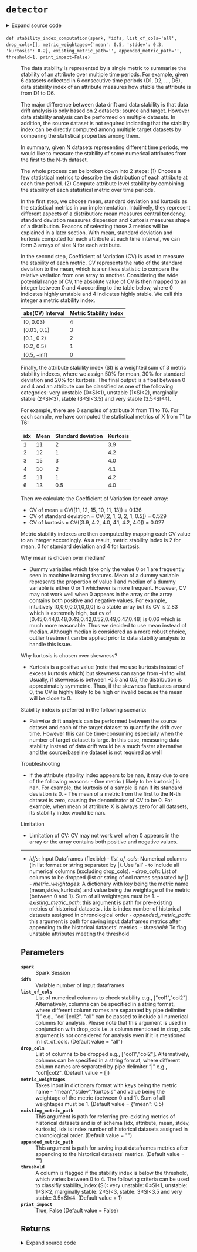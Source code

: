 # <code>detector</code>
<details class="source">
<summary>
<span>Expand source code</span>
</summary>
<pre>
```python
# coding=utf-8

from __future__ import division, print_function

import numpy as np
import pandas as pd
import pyspark
from loguru import logger
from pyspark.sql import SparkSession, DataFrame
from pyspark.sql import functions as F
from pyspark.sql import types as T
from scipy.stats import variation
import sympy as sp

from anovos.data_ingest.data_ingest import concatenate_dataset
from anovos.data_transformer.transformers import attribute_binning
from anovos.shared.utils import attributeType_segregation
from .distances import hellinger, psi, js_divergence, ks
from .validations import check_distance_method, check_list_of_columns


@check_distance_method
@check_list_of_columns
def statistics(
    spark: SparkSession,
    idf_target: DataFrame,
    idf_source: DataFrame,
    *,
    list_of_cols: list = "all",
    drop_cols: list = None,
    method_type: str = "PSI",
    bin_method: str = "equal_range",
    bin_size: int = 10,
    threshold: float = 0.1,
    pre_existing_source: bool = False,
    source_path: str = "NA",
    model_directory: str = "drift_statistics",
    print_impact: bool = False,
):
    """When the performance of a deployed machine learning model degrades in production, one potential reason is that
    the data used in training and prediction are not following the same distribution.

    Data drift mainly includes the following manifestations:

    - Covariate shift: training and test data follow different distributions. For example, An algorithm predicting
    income that is trained on younger population but tested on older population. - Prior probability shift: change of
    prior probability. For example in a spam classification problem, the proportion of spam emails changes from 0.2
    in training data to 0.6 in testing data. - Concept shift: the distribution of the target variable changes given
    fixed input values. For example in the same spam classification problem, emails tagged as spam in training data
    are more likely to be tagged as non-spam in testing data.

    In our module, we mainly focus on covariate shift detection.

    In summary, given 2 datasets, source and target datasets, we would like to quantify the drift of some numerical
    attributes from source to target datasets. The whole process can be broken down into 2 steps: (1) convert each
    attribute of interest in source and target datasets into source and target probability distributions. (2)
    calculate the statistical distance between source and target distributions for each attribute.

    In the first step, attribute_binning is firstly performed to bin the numerical attributes of the source dataset,
    which requires two input variables: bin_method and bin_size. The same binning method is applied on the target
    dataset to align two results. The probability distributions are computed by dividing the frequency of each bin by
    the total frequency.

    In the second step, 4 choices of statistical metrics are provided to measure the data drift of an attribute from
    source to target distribution: Population Stability Index (PSI), Jensen-Shannon Divergence (JSD),
    Hellinger Distance (HD) and Kolmogorov-Smirnov Distance (KS).

    They are calculated as below:
    For two discrete probability distributions *P=(p_1,…,p_k)* and *Q=(q_1,…,q_k),*

    ![https://raw.githubusercontent.com/anovos/anovos-docs/main/docs/assets/drift_stats_formulae.png](https://raw.githubusercontent.com/anovos/anovos-docs/main/docs/assets/drift_stats_formulae.png)

    A threshold can be set to flag out drifted attributes. If multiple statistical metrics have been calculated,
    an attribute will be marked as drifted if any of its statistical metric is larger than the threshold.

    This function can be used in many scenarios. For example:

    1. Attribute level data drift can be analysed together with the attribute importance of a machine learning model.
    The more important an attribute is, the more attention it needs to be given if drift presents. 2. To analyse data
    drift over time, one can treat one dataset as the source / baseline dataset and multiple datasets as the target
    datasets. Drift analysis can be performed between the source dataset and each of the target dataset to quantify
    the drift over time.

    ---------

    - *idf_target*: Input target Dataframe - *idf_source*: Input source Dataframe - *list_of_cols*: List of columns
    to check drift (list or string of col names separated by |). Use ‘all’ - to include all non-array columns (
    excluding drop_cols). - *drop_cols*: List of columns to be dropped (list or string of col names separated by |) -
    method: PSI, JSD, HD, KS (list or string of methods separated by |). Use ‘all’ - to calculate all metrics. -
    *bin_method*: equal_frequency or equal_range - *bin_size*: 10 - 20 (recommended for PSI), >100 (other method
    types) - *threshold*: To flag attributes meeting drift threshold - *pre_existing_source*: True if binning model &
    frequency counts/attribute exists already, False Otherwise. - *source_path*: If pre_existing_source is True,
    this argument is path for the source dataset details - drift_statistics folder. drift_statistics folder must
    contain attribute_binning & frequency_counts folders. If pre_existing_source is False, this argument can be used
    for saving the details. Default "NA" for temporarily saving source dataset attribute_binning folder

    Parameters
    ----------
    spark
        Spark Session
    idf_target
        Input Dataframe
    idf_source
        Baseline/Source Dataframe. This argument is ignored if pre_existing_source is True.
    list_of_cols
        List of columns to check drift e.g., ["col1","col2"].
        Alternatively, columns can be specified in a string format,
        where different column names are separated by pipe delimiter “|” e.g., "col1|col2".
        "all" can be passed to include all (non-array) columns for analysis.
        Please note that this argument is used in conjunction with drop_cols i.e. a column mentioned in
        drop_cols argument is not considered for analysis even if it is mentioned in list_of_cols.
    drop_cols
        List of columns to be dropped e.g., ["col1","col2"].
        Alternatively, columns can be specified in a string format,
        where different column names are separated by pipe delimiter “|” e.g., "col1|col2".
    method_type
        PSI", "JSD", "HD", "KS","all".
        "all" can be passed to calculate all drift metrics.
        One or more methods can be passed in a form of list or string where different metrics are separated
        by pipe delimiter “|” e.g. ["PSI", "JSD"] or "PSI|JSD"
    bin_method
        equal_frequency", "equal_range".
        In "equal_range" method, each bin is of equal size/width and in "equal_frequency", each bin
        has equal no. of rows, though the width of bins may vary.
    bin_size
        Number of bins for creating histogram
    threshold
        A column is flagged if any drift metric is above the threshold.
    pre_existing_source
        Boolean argument – True or False. True if the drift_statistics folder (binning model &
        frequency counts for each attribute) exists already, False Otherwise.
    source_path
        If pre_existing_source is False, this argument can be used for saving the drift_statistics folder.
        The drift_statistics folder will have attribute_binning (binning model) & frequency_counts sub-folders.
        If pre_existing_source is True, this argument is path for referring the drift_statistics folder.
        Default "NA" for temporarily saving source dataset attribute_binning folder.
    model_directory
        If pre_existing_source is False, this argument can be used for saving the drift stats to folder.
        The default drift statics directory is drift_statistics folder will have attribute_binning
        If pre_existing_source is True, this argument is model_directory for referring the drift statistics dir.
        Default "drift_statistics" for temporarily saving source dataset attribute_binning folder.
    print_impact
        True, False
    spark
        type spark: SparkSession
    idf_target
        type idf_target: DataFrame
    idf_source
        type idf_source: DataFrame
    spark: SparkSession

    idf_target: DataFrame

    idf_source: DataFrame

    list_of_cols: list
         (Default value = "all")
    drop_cols: list
         (Default value = None)
    method_type: str
         (Default value = "PSI")
    bin_method: str
         (Default value = "equal_range")
    bin_size: int
         (Default value = 10)
    threshold: float
         (Default value = 0.1)
    pre_existing_source: bool
         (Default value = False)
    source_path: str
         (Default value = "NA")
    model_directory: str
         (Default value = "drift_statistics")
    print_impact: bool
         (Default value = False)

    Returns
    -------

    """
    drop_cols = drop_cols or []
    num_cols = attributeType_segregation(idf_target.select(list_of_cols))[0]

    if not pre_existing_source:
        source_bin = attribute_binning(
            spark,
            idf_source,
            list_of_cols=num_cols,
            method_type=bin_method,
            bin_size=bin_size,
            pre_existing_model=False,
            model_path=source_path + "/" + model_directory,
        )
        source_bin.persist(pyspark.StorageLevel.MEMORY_AND_DISK).count()

    target_bin = attribute_binning(
        spark,
        idf_target,
        list_of_cols=num_cols,
        method_type=bin_method,
        bin_size=bin_size,
        pre_existing_model=True,
        model_path=source_path + "/" + model_directory,
    )

    target_bin.persist(pyspark.StorageLevel.MEMORY_AND_DISK).count()
    result = {"attribute": [], "flagged": []}

    for method in method_type:
        result[method] = []

    for i in list_of_cols:
        if pre_existing_source:
            x = spark.read.csv(
                source_path + "/" + model_directory + "/frequency_counts/" + i,
                header=True,
                inferSchema=True,
            )
        else:
            x = (
                source_bin.groupBy(i)
                .agg((F.count(i) / idf_source.count()).alias("p"))
                .fillna(-1)
            )
            x.coalesce(1).write.csv(
                source_path + "/" + model_directory + "/frequency_counts/" + i,
                header=True,
                mode="overwrite",
            )

        y = (
            target_bin.groupBy(i)
            .agg((F.count(i) / idf_target.count()).alias("q"))
            .fillna(-1)
        )

        xy = (
            x.join(y, i, "full_outer")
            .fillna(0.0001, subset=["p", "q"])
            .replace(0, 0.0001)
            .orderBy(i)
        )
        p = np.array(xy.select("p").rdd.flatMap(lambda x: x).collect())
        q = np.array(xy.select("q").rdd.flatMap(lambda x: x).collect())

        result["attribute"].append(i)
        counter = 0

        for idx, method in enumerate(method_type):
            drift_function = {
                "PSI": psi,
                "JSD": js_divergence,
                "HD": hellinger,
                "KS": ks,
            }
            metric = float(round(drift_function[method](p, q), 4))
            result[method].append(metric)
            if counter == 0:
                if metric > threshold:
                    result["flagged"].append(1)
                    counter = 1
            if (idx == (len(method_type) - 1)) & (counter == 0):
                result["flagged"].append(0)

    odf = (
        spark.createDataFrame(
            pd.DataFrame.from_dict(result, orient="index").transpose()
        )
        .select(["attribute"] + method_type + ["flagged"])
        .orderBy(F.desc("flagged"))
    )

    if print_impact:
        logger.info("All Attributes:")
        odf.show(len(list_of_cols))
        logger.info("Attributes meeting Data Drift threshold:")
        drift = odf.where(F.col("flagged") == 1)
        drift.show(drift.count())

    return odf


def stability_index_computation(
    spark,
    *idfs,
    list_of_cols="all",
    drop_cols=[],
    metric_weightages={"mean": 0.5, "stddev": 0.3, "kurtosis": 0.2},
    existing_metric_path="",
    appended_metric_path="",
    threshold=1,
    print_impact=False,
):
    """The data stability is represented by a single metric to summarise the stability of an attribute over multiple
    time periods. For example, given 6 datasets collected in 6 consecutive time periods (D1, D2, …, D6),
    data stability index of an attribute measures how stable the attribute is from D1 to D6.

    The major difference between data drift and data stability is that data drift analysis is only based on 2
    datasets: source and target. However data stability analysis can be performed on multiple datasets. In addition,
    the source dataset is not required indicating that the stability index can be directly computed among multiple
    target datasets by comparing the statistical properties among them.

    In summary, given N datasets representing different time periods, we would like to measure the stability of some
    numerical attributes from the first to the N-th dataset.

    The whole process can be broken down into 2 steps: (1) Choose a few statistical metrics to describe the
    distribution of each attribute at each time period. (2) Compute attribute level stability by combining the
    stability of each statistical metric over time periods.

    In the first step, we choose mean, standard deviation and kurtosis as the statistical metrics in our
    implementation. Intuitively, they represent different aspects of a distribution: mean measures central tendency,
    standard deviation measures dispersion and kurtosis measures shape of a distribution. Reasons of selecting those
    3 metrics will be explained in a later section. With mean, standard deviation and kurtosis computed for each
    attribute at each time interval, we can form 3 arrays of size N for each attribute.

    In the second step, Coefficient of Variation (CV) is used to measure the stability of each metric. CV represents
    the ratio of the standard deviation to the mean, which is a unitless statistic to compare the relative variation
    from one array to another. Considering the wide potential range of CV, the absolute value of CV is then mapped to
    an integer between 0 and 4 according to the table below, where 0 indicates highly unstable and 4 indicates highly
    stable. We call this integer a metric stability index.

    | abs(CV) Interval | Metric Stability Index |
    |------------------|------------------------|
    | [0, 0.03)        | 4                      |
    | [0.03, 0.1)      | 3                      |
    | [0.1, 0.2)       | 2                      |
    | [0.2, 0.5)       | 1                      |
    | [0.5, +inf)      | 0                      |


    Finally, the attribute stability index (SI) is a weighted sum of 3 metric stability indexes, where we assign 50%
    for mean, 30% for standard deviation and 20% for kurtosis. The final output is a float between 0 and 4 and an
    attribute can be classified as one of the following categories: very unstable (0≤SI<1), unstable (1≤SI<2),
    marginally stable (2≤SI<3), stable (3≤SI<3.5) and very stable (3.5≤SI≤4).

    For example, there are 6 samples of attribute X from T1 to T6. For each sample, we have computed the statistical
    metrics of X from T1 to T6:

    | idx | Mean | Standard deviation | Kurtosis |
    |-----|------|--------------------|----------|
    | 1   | 11   | 2                  | 3.9      |
    | 2   | 12   | 1                  | 4.2      |
    | 3   | 15   | 3                  | 4.0      |
    | 4   | 10   | 2                  | 4.1      |
    | 5   | 11   | 1                  | 4.2      |
    | 6   | 13   | 0.5                | 4.0      |

    Then we calculate the Coefficient of Variation for each array:

    - CV of mean = CV([11, 12, 15, 10, 11, 13]) = 0.136
    - CV of standard deviation = CV([2, 1, 3, 2, 1, 0.5]) = 0.529
    - CV of kurtosis = CV([3.9, 4.2, 4.0, 4.1, 4.2, 4.0]) = 0.027

    Metric stability indexes are then computed by mapping each CV value to an integer accordingly. As a result,
    metric stability index is 2 for mean, 0 for standard deviation and 4 for kurtosis.

    Why mean is chosen over median?

    - Dummy variables which take only the value 0 or 1 are frequently seen in machine learning features. Mean of a
    dummy variable represents the proportion of value 1 and median of a dummy variable is either 0 or 1 whichever is
    more frequent. However, CV may not work well when 0 appears in the array or the array contains both positive and
    negative values. For example, intuitively [0,0,0,0,0,1,0,0,0] is a stable array but its CV is 2.83 which is
    extremely high, but cv of [0.45,0.44,0.48,0.49,0.42,0.52,0.49,0.47,0.48] is 0.06 which is much more reasonable.
    Thus we decided to use mean instead of median. Although median is considered as a more robust choice,
    outlier treatment can be applied prior to data stability analysis to handle this issue.

    Why kurtosis is chosen over skewness?

    - Kurtosis is a positive value (note that we use kurtosis instead of excess kurtosis which) but skewness can
    range from –inf to +inf. Usually, if skewness is between -0.5 and 0.5, the distribution is approximately
    symmetric. Thus, if the skewness fluctuates around 0, the CV is highly likely to be high or invalid because the
    mean will be close to 0.

    Stability index is preferred in the following scenario:

    - Pairwise drift analysis can be performed between the source dataset and each of the target dataset to quantify
    the drift over time. However this can be time-consuming especially when the number of target dataset is large. In
    this case, measuring data stability instead of data drift would be a much faster alternative and the
    source/baseline dataset is not required as well

    Troubleshooting

    - If the attribute stability index appears to be nan, it may due to one of the following reasons: - One metric (
    likely to be kurtosis) is nan. For example, the kurtosis of a sample is nan If its standard deviation is 0. - The
    mean of a metric from the first to the N-th dataset is zero, causing the denominator of CV to be 0. For example,
    when mean of attribute X is always zero for all datasets, its stability index would be nan.

    Limitation

    - Limitation of CV: CV may not work well when 0 appears in the array or the array contains both positive and
    negative values.

    ------

    - *idfs*: Input Dataframes (flexible) - *list_of_cols*: Numerical columns (in list format or string separated by
    |). Use ‘all’ - to include all numerical columns (excluding drop_cols). - *drop_cols*: List of columns to be
    dropped (list or string of col names separated by |) - *metric_weightages*: A dictionary with key being the
    metric name (mean,stdev,kurtosis) and value being the weightage of the metric (between 0 and 1). Sum of all
    weightages must be 1. - *existing_metric_path*: this argument is path for pre-existing metrics of historical
    datasets  <idx,attribute,mean,stdev,kurtosis>. idx is index number of historical datasets assigned in
    chronological order - *appended_metric_path*: this argument is path for saving input dataframes metrics after
    appending to the historical datasets' metrics. - *threshold*: To flag unstable attributes meeting the threshold


    Parameters
    ----------
    spark
        Spark Session
    idfs
        Variable number of input dataframes
    list_of_cols
        List of numerical columns to check stability e.g., ["col1","col2"].
        Alternatively, columns can be specified in a string format,
        where different column names are separated by pipe delimiter “|” e.g., "col1|col2".
        "all" can be passed to include all numerical columns for analysis.
        Please note that this argument is used in conjunction with drop_cols i.e. a column mentioned in
        drop_cols argument is not considered for analysis even if it is mentioned in list_of_cols. (Default value = "all")
    drop_cols
        List of columns to be dropped e.g., ["col1","col2"].
        Alternatively, columns can be specified in a string format,
        where different column names are separated by pipe delimiter “|” e.g., "col1|col2". (Default value = [])
    metric_weightages
        Takes input in dictionary format with keys being the metric name - "mean","stdev","kurtosis"
        and value being the weightage of the metric (between 0 and 1). Sum of all weightages must be 1.
         (Default value = {"mean": 0.5)
    existing_metric_path
        This argument is path for referring pre-existing metrics of historical datasets and is
        of schema [idx, attribute, mean, stdev, kurtosis].
        idx is index number of historical datasets assigned in chronological order. (Default value = "")
    appended_metric_path
        This argument is path for saving input dataframes metrics after appending to the
        historical datasets' metrics. (Default value = "")
    threshold
        A column is flagged if the stability index is below the threshold, which varies between 0 to 4.
        The following criteria can be used to classifiy stability_index (SI): very unstable: 0≤SI<1,
        unstable: 1≤SI<2, marginally stable: 2≤SI<3, stable: 3≤SI<3.5 and very stable: 3.5≤SI≤4. (Default value = 1)
    print_impact
        True, False (Default value = False)


    Returns
    -------

    """

    num_cols = attributeType_segregation(idfs[0])[0]
    if list_of_cols == "all":
        list_of_cols = num_cols
    if isinstance(list_of_cols, str):
        list_of_cols = [x.strip() for x in list_of_cols.split("|")]
    if isinstance(drop_cols, str):
        drop_cols = [x.strip() for x in drop_cols.split("|")]

    list_of_cols = list(set([e for e in list_of_cols if e not in drop_cols]))

    if any(x not in num_cols for x in list_of_cols) | (len(list_of_cols) == 0):
        raise TypeError("Invalid input for Column(s)")

    if (
        round(
            metric_weightages.get("mean", 0)
            + metric_weightages.get("stddev", 0)
            + metric_weightages.get("kurtosis", 0),
            3,
        )
        != 1
    ):
        raise ValueError(
            "Invalid input for metric weightages. Either metric name is incorrect or sum of metric weightages is not 1.0"
        )

    if existing_metric_path:
        existing_metric_df = spark.read.csv(
            existing_metric_path, header=True, inferSchema=True
        )
        dfs_count = existing_metric_df.select(F.max(F.col("idx"))).first()[0]
    else:
        schema = T.StructType(
            [
                T.StructField("idx", T.IntegerType(), True),
                T.StructField("attribute", T.StringType(), True),
                T.StructField("mean", T.DoubleType(), True),
                T.StructField("stddev", T.DoubleType(), True),
                T.StructField("kurtosis", T.DoubleType(), True),
            ]
        )
        existing_metric_df = spark.sparkContext.emptyRDD().toDF(schema)
        dfs_count = 0

    metric_ls = []
    for idf in idfs:
        for i in list_of_cols:
            mean, stddev, kurtosis = idf.select(
                F.mean(i), F.stddev(i), F.kurtosis(i)
            ).first()
            metric_ls.append(
                [dfs_count + 1, i, mean, stddev, kurtosis + 3.0 if kurtosis else None]
            )
        dfs_count += 1

    new_metric_df = spark.createDataFrame(
        metric_ls, schema=("idx", "attribute", "mean", "stddev", "kurtosis")
    )
    appended_metric_df = concatenate_dataset(existing_metric_df, new_metric_df)

    if appended_metric_path:
        appended_metric_df.coalesce(1).write.csv(
            appended_metric_path, header=True, mode="overwrite"
        )

    result = []
    for i in list_of_cols:
        i_output = [i]
        for metric in ["mean", "stddev", "kurtosis"]:
            metric_stats = (
                appended_metric_df.where(F.col("attribute") == i)
                .orderBy("idx")
                .select(metric)
                .fillna(np.nan)
                .rdd.flatMap(list)
                .collect()
            )
            metric_cv = round(float(variation([a for a in metric_stats])), 4) or None
            i_output.append(metric_cv)
        result.append(i_output)

    schema = T.StructType(
        [
            T.StructField("attribute", T.StringType(), True),
            T.StructField("mean_cv", T.FloatType(), True),
            T.StructField("stddev_cv", T.FloatType(), True),
            T.StructField("kurtosis_cv", T.FloatType(), True),
        ]
    )

    odf = spark.createDataFrame(result, schema=schema)

    def score_cv(cv, thresholds=[0.03, 0.1, 0.2, 0.5]):
        """

        Parameters
        ----------
        cv

        thresholds

        Returns
        -------

        """
        if cv is None:
            return None
        else:
            cv = abs(cv)
            stability_index = [4, 3, 2, 1, 0]
            for i, thresh in enumerate(thresholds):
                if cv < thresh:
                    return stability_index[i]
            return stability_index[-1]

    f_score_cv = F.udf(score_cv, T.IntegerType())

    odf = (
        odf.replace(np.nan, None)
        .withColumn("mean_si", f_score_cv(F.col("mean_cv")))
        .withColumn("stddev_si", f_score_cv(F.col("stddev_cv")))
        .withColumn("kurtosis_si", f_score_cv(F.col("kurtosis_cv")))
        .withColumn(
            "stability_index",
            F.round(
                (
                    F.col("mean_si") * metric_weightages.get("mean", 0)
                    + F.col("stddev_si") * metric_weightages.get("stddev", 0)
                    + F.col("kurtosis_si") * metric_weightages.get("kurtosis", 0)
                ),
                4,
            ),
        )
        .withColumn(
            "flagged",
            F.when(
                (F.col("stability_index") < threshold)
                | (F.col("stability_index").isNull()),
                1,
            ).otherwise(0),
        )
    )

    if print_impact:
        logger.info("All Attributes:")
        odf.show(len(list_of_cols))
        logger.info("Potential Unstable Attributes:")
        unstable = odf.where(F.col("flagged") == 1)
        unstable.show(unstable.count())

    return odf


def feature_stability_estimation(
    spark,
    attribute_stats,
    attribute_transformation,
    metric_weightages={"mean": 0.5, "stddev": 0.3, "kurtosis": 0.2},
    threshold=1,
    print_impact=False,
):
    """

    Parameters
    ----------
    spark
        Spark Session
    attribute_stats
        Spark dataframe. The intermediate dataframe saved by running function
        stabilityIndex_computation with schema [idx, attribute, mean, stddev, kurtosis].
        It should contain all the attributes used in argument attribute_transformation.
    attribute_transformation
        Takes input in dictionary format: each key-value combination represents one
        new feature. Each key is a string containing all the attributes involved in
        the new feature seperated by '|'. Each value is the transformation of the
        attributes in string. For example, {'X|Y|Z': 'X**2+Y/Z', 'A': 'log(A)'}
    metric_weightages
        Takes input in dictionary format with keys being the metric name - "mean","stdev","kurtosis"
        and value being the weightage of the metric (between 0 and 1). Sum of all weightages must be 1. (Default value = {"mean": 0.5)
    threshold
        A column is flagged if the stability index is below the threshold, which varies between 0 to 4.
        The following criteria can be used to classifiy stability_index (SI): very unstable: 0≤SI<1,
        unstable: 1≤SI<2, marginally stable: 2≤SI<3, stable: 3≤SI<3.5 and very stable: 3.5≤SI≤4. (Default value = 1)
    print_impact
        True, False (Default value = False)

    Returns
    -------

    """

    def stats_estimation(attributes, transformation, mean, stddev):
        """

        Parameters
        ----------
        attributes

        transformation

        mean

        stddev


        Returns
        -------

        """
        attribute_means = list(zip(attributes, mean))
        first_dev = []
        second_dev = []
        est_mean = 0
        est_var = 0
        for attr, s in zip(attributes, stddev):
            first_dev = sp.diff(transformation, attr)
            second_dev = sp.diff(transformation, attr, 2)

            est_mean += s**2 * second_dev.subs(attribute_means) / 2
            est_var += s**2 * (first_dev.subs(attribute_means)) ** 2

        transformation = sp.parse_expr(transformation)
        est_mean += transformation.subs(attribute_means)

        return [float(est_mean), float(est_var)]

    f_stats_estimation = F.udf(stats_estimation, T.ArrayType(T.FloatType()))

    index = (
        attribute_stats.select("idx")
        .distinct()
        .orderBy("idx")
        .rdd.flatMap(list)
        .collect()
    )
    attribute_names = list(attribute_transformation.keys())
    transformations = list(attribute_transformation.values())

    feature_metric = []
    for attributes, transformation in zip(attribute_names, transformations):
        attributes = [x.strip() for x in attributes.split("|")]
        for idx in index:
            attr_mean_list, attr_stddev_list = [], []
            for attr in attributes:
                df_temp = attribute_stats.where(
                    (F.col("idx") == idx) & (F.col("attribute") == attr)
                )
                if df_temp.count() == 0:
                    raise TypeError(
                        "Invalid input for attribute_stats: all involved attributes must have available statistics across all time periods (idx)"
                    )
                attr_mean_list.append(
                    df_temp.select("mean").rdd.flatMap(lambda x: x).collect()[0]
                )
                attr_stddev_list.append(
                    df_temp.select("stddev").rdd.flatMap(lambda x: x).collect()[0]
                )
            feature_metric.append(
                [idx, transformation, attributes, attr_mean_list, attr_stddev_list]
            )

    schema = T.StructType(
        [
            T.StructField("idx", T.IntegerType(), True),
            T.StructField("transformation", T.StringType(), True),
            T.StructField("attributes", T.ArrayType(T.StringType()), True),
            T.StructField("attr_mean_list", T.ArrayType(T.FloatType()), True),
            T.StructField("attr_stddev_list", T.ArrayType(T.FloatType()), True),
        ]
    )

    df_feature_metric = (
        spark.createDataFrame(feature_metric, schema=schema)
        .withColumn(
            "est_feature_stats",
            f_stats_estimation(
                "attributes", "transformation", "attr_mean_list", "attr_stddev_list"
            ),
        )
        .withColumn("est_feature_mean", F.col("est_feature_stats")[0])
        .withColumn("est_feature_stddev", F.sqrt(F.col("est_feature_stats")[1]))
        .select(
            "idx",
            "attributes",
            "transformation",
            "est_feature_mean",
            "est_feature_stddev",
        )
    )

    output = []
    for idx, i in enumerate(transformations):
        i_output = [i]
        for metric in ["est_feature_mean", "est_feature_stddev"]:
            metric_stats = (
                df_feature_metric.where(F.col("transformation") == i)
                .orderBy("idx")
                .select(metric)
                .fillna(np.nan)
                .rdd.flatMap(list)
                .collect()
            )
            metric_cv = round(float(variation([a for a in metric_stats])), 4) or None
            i_output.append(metric_cv)
        output.append(i_output)

    schema = T.StructType(
        [
            T.StructField("feature_formula", T.StringType(), True),
            T.StructField("mean_cv", T.FloatType(), True),
            T.StructField("stddev_cv", T.FloatType(), True),
        ]
    )

    odf = spark.createDataFrame(output, schema=schema)

    def score_cv(cv, thresholds=[0.03, 0.1, 0.2, 0.5]):
        """

        Parameters
        ----------
        cv

        thresholds

        Returns
        -------

        """
        if cv is None:
            return None
        else:
            cv = abs(cv)
            stability_index = [4, 3, 2, 1, 0]
            for i, thresh in enumerate(thresholds):
                if cv < thresh:
                    return stability_index[i]
            return stability_index[-1]

    f_score_cv = F.udf(score_cv, T.IntegerType())

    odf = (
        odf.replace(np.nan, None)
        .withColumn("mean_si", f_score_cv(F.col("mean_cv")))
        .withColumn("stddev_si", f_score_cv(F.col("stddev_cv")))
        .withColumn(
            "stability_index_lower_bound",
            F.round(
                F.col("mean_si") * metric_weightages.get("mean", 0)
                + F.col("stddev_si") * metric_weightages.get("stddev", 0),
                4,
            ),
        )
        .withColumn(
            "stability_index_upper_bound",
            F.round(
                F.col("stability_index_lower_bound")
                + 4 * metric_weightages.get("kurtosis", 0),
                4,
            ),
        )
        .withColumn(
            "flagged_lower",
            F.when(
                (F.col("stability_index_lower_bound") < threshold)
                | (F.col("stability_index_lower_bound").isNull()),
                1,
            ).otherwise(0),
        )
        .withColumn(
            "flagged_upper",
            F.when(
                (F.col("stability_index_upper_bound") < threshold)
                | (F.col("stability_index_upper_bound").isNull()),
                1,
            ).otherwise(0),
        )
    )

    if print_impact:
        logger.info("All Features:")
        odf.show(len(attribute_names), False)
        logger.info(
            "Potential Unstable Features Identified by Both Lower and Upper Bounds:"
        )
        unstable = odf.where(F.col("flagged_upper") == 1)
        unstable.show(unstable.count())

    return odf
```
</pre>
</details>
## Functions
<dl>
<dt id="anovos.drift.detector.feature_stability_estimation"><code class="name flex hljs csharp">
<span class="k">def</span> <span class="nf"><span class="ident">feature_stability_estimation</span></span>(<span class="n">spark, attribute_stats, attribute_transformation, metric_weightages={'mean': 0.5, 'stddev': 0.3, 'kurtosis': 0.2}, threshold=1, print_impact=False)</span>
</code></dt>
<dd>
<div class="desc"><h2 id="parameters">Parameters</h2>
<dl>
<dt><strong><code>spark</code></strong></dt>
<dd>Spark Session</dd>
<dt><strong><code>attribute_stats</code></strong></dt>
<dd>Spark dataframe. The intermediate dataframe saved by running function
stabilityIndex_computation with schema [idx, attribute, mean, stddev, kurtosis].
It should contain all the attributes used in argument attribute_transformation.</dd>
<dt><strong><code>attribute_transformation</code></strong></dt>
<dd>Takes input in dictionary format: each key-value combination represents one
new feature. Each key is a string containing all the attributes involved in
the new feature seperated by '|'. Each value is the transformation of the
attributes in string. For example, {'X|Y|Z': 'X**2+Y/Z', 'A': 'log(A)'}</dd>
<dt><strong><code>metric_weightages</code></strong></dt>
<dd>Takes input in dictionary format with keys being the metric name - "mean","stdev","kurtosis"
and value being the weightage of the metric (between 0 and 1). Sum of all weightages must be 1. (Default value = {"mean": 0.5)</dd>
<dt><strong><code>threshold</code></strong></dt>
<dd>A column is flagged if the stability index is below the threshold, which varies between 0 to 4.
The following criteria can be used to classifiy stability_index (SI): very unstable: 0≤SI&lt;1,
unstable: 1≤SI&lt;2, marginally stable: 2≤SI&lt;3, stable: 3≤SI&lt;3.5 and very stable: 3.5≤SI≤4. (Default value = 1)</dd>
<dt><strong><code>print_impact</code></strong></dt>
<dd>True, False (Default value = False)</dd>
</dl>
<h2 id="returns">Returns</h2></div>
<details class="source">
<summary>
<span>Expand source code</span>
</summary>
<pre>
```python
def feature_stability_estimation(
    spark,
    attribute_stats,
    attribute_transformation,
    metric_weightages={"mean": 0.5, "stddev": 0.3, "kurtosis": 0.2},
    threshold=1,
    print_impact=False,
):
    """

    Parameters
    ----------
    spark
        Spark Session
    attribute_stats
        Spark dataframe. The intermediate dataframe saved by running function
        stabilityIndex_computation with schema [idx, attribute, mean, stddev, kurtosis].
        It should contain all the attributes used in argument attribute_transformation.
    attribute_transformation
        Takes input in dictionary format: each key-value combination represents one
        new feature. Each key is a string containing all the attributes involved in
        the new feature seperated by '|'. Each value is the transformation of the
        attributes in string. For example, {'X|Y|Z': 'X**2+Y/Z', 'A': 'log(A)'}
    metric_weightages
        Takes input in dictionary format with keys being the metric name - "mean","stdev","kurtosis"
        and value being the weightage of the metric (between 0 and 1). Sum of all weightages must be 1. (Default value = {"mean": 0.5)
    threshold
        A column is flagged if the stability index is below the threshold, which varies between 0 to 4.
        The following criteria can be used to classifiy stability_index (SI): very unstable: 0≤SI<1,
        unstable: 1≤SI<2, marginally stable: 2≤SI<3, stable: 3≤SI<3.5 and very stable: 3.5≤SI≤4. (Default value = 1)
    print_impact
        True, False (Default value = False)

    Returns
    -------

    """

    def stats_estimation(attributes, transformation, mean, stddev):
        """

        Parameters
        ----------
        attributes

        transformation

        mean

        stddev


        Returns
        -------

        """
        attribute_means = list(zip(attributes, mean))
        first_dev = []
        second_dev = []
        est_mean = 0
        est_var = 0
        for attr, s in zip(attributes, stddev):
            first_dev = sp.diff(transformation, attr)
            second_dev = sp.diff(transformation, attr, 2)

            est_mean += s**2 * second_dev.subs(attribute_means) / 2
            est_var += s**2 * (first_dev.subs(attribute_means)) ** 2

        transformation = sp.parse_expr(transformation)
        est_mean += transformation.subs(attribute_means)

        return [float(est_mean), float(est_var)]

    f_stats_estimation = F.udf(stats_estimation, T.ArrayType(T.FloatType()))

    index = (
        attribute_stats.select("idx")
        .distinct()
        .orderBy("idx")
        .rdd.flatMap(list)
        .collect()
    )
    attribute_names = list(attribute_transformation.keys())
    transformations = list(attribute_transformation.values())

    feature_metric = []
    for attributes, transformation in zip(attribute_names, transformations):
        attributes = [x.strip() for x in attributes.split("|")]
        for idx in index:
            attr_mean_list, attr_stddev_list = [], []
            for attr in attributes:
                df_temp = attribute_stats.where(
                    (F.col("idx") == idx) & (F.col("attribute") == attr)
                )
                if df_temp.count() == 0:
                    raise TypeError(
                        "Invalid input for attribute_stats: all involved attributes must have available statistics across all time periods (idx)"
                    )
                attr_mean_list.append(
                    df_temp.select("mean").rdd.flatMap(lambda x: x).collect()[0]
                )
                attr_stddev_list.append(
                    df_temp.select("stddev").rdd.flatMap(lambda x: x).collect()[0]
                )
            feature_metric.append(
                [idx, transformation, attributes, attr_mean_list, attr_stddev_list]
            )

    schema = T.StructType(
        [
            T.StructField("idx", T.IntegerType(), True),
            T.StructField("transformation", T.StringType(), True),
            T.StructField("attributes", T.ArrayType(T.StringType()), True),
            T.StructField("attr_mean_list", T.ArrayType(T.FloatType()), True),
            T.StructField("attr_stddev_list", T.ArrayType(T.FloatType()), True),
        ]
    )

    df_feature_metric = (
        spark.createDataFrame(feature_metric, schema=schema)
        .withColumn(
            "est_feature_stats",
            f_stats_estimation(
                "attributes", "transformation", "attr_mean_list", "attr_stddev_list"
            ),
        )
        .withColumn("est_feature_mean", F.col("est_feature_stats")[0])
        .withColumn("est_feature_stddev", F.sqrt(F.col("est_feature_stats")[1]))
        .select(
            "idx",
            "attributes",
            "transformation",
            "est_feature_mean",
            "est_feature_stddev",
        )
    )

    output = []
    for idx, i in enumerate(transformations):
        i_output = [i]
        for metric in ["est_feature_mean", "est_feature_stddev"]:
            metric_stats = (
                df_feature_metric.where(F.col("transformation") == i)
                .orderBy("idx")
                .select(metric)
                .fillna(np.nan)
                .rdd.flatMap(list)
                .collect()
            )
            metric_cv = round(float(variation([a for a in metric_stats])), 4) or None
            i_output.append(metric_cv)
        output.append(i_output)

    schema = T.StructType(
        [
            T.StructField("feature_formula", T.StringType(), True),
            T.StructField("mean_cv", T.FloatType(), True),
            T.StructField("stddev_cv", T.FloatType(), True),
        ]
    )

    odf = spark.createDataFrame(output, schema=schema)

    def score_cv(cv, thresholds=[0.03, 0.1, 0.2, 0.5]):
        """

        Parameters
        ----------
        cv

        thresholds

        Returns
        -------

        """
        if cv is None:
            return None
        else:
            cv = abs(cv)
            stability_index = [4, 3, 2, 1, 0]
            for i, thresh in enumerate(thresholds):
                if cv < thresh:
                    return stability_index[i]
            return stability_index[-1]

    f_score_cv = F.udf(score_cv, T.IntegerType())

    odf = (
        odf.replace(np.nan, None)
        .withColumn("mean_si", f_score_cv(F.col("mean_cv")))
        .withColumn("stddev_si", f_score_cv(F.col("stddev_cv")))
        .withColumn(
            "stability_index_lower_bound",
            F.round(
                F.col("mean_si") * metric_weightages.get("mean", 0)
                + F.col("stddev_si") * metric_weightages.get("stddev", 0),
                4,
            ),
        )
        .withColumn(
            "stability_index_upper_bound",
            F.round(
                F.col("stability_index_lower_bound")
                + 4 * metric_weightages.get("kurtosis", 0),
                4,
            ),
        )
        .withColumn(
            "flagged_lower",
            F.when(
                (F.col("stability_index_lower_bound") < threshold)
                | (F.col("stability_index_lower_bound").isNull()),
                1,
            ).otherwise(0),
        )
        .withColumn(
            "flagged_upper",
            F.when(
                (F.col("stability_index_upper_bound") < threshold)
                | (F.col("stability_index_upper_bound").isNull()),
                1,
            ).otherwise(0),
        )
    )

    if print_impact:
        logger.info("All Features:")
        odf.show(len(attribute_names), False)
        logger.info(
            "Potential Unstable Features Identified by Both Lower and Upper Bounds:"
        )
        unstable = odf.where(F.col("flagged_upper") == 1)
        unstable.show(unstable.count())

    return odf
```
</pre>
</details>
</dd>
<dt id="anovos.drift.detector.stability_index_computation"><code class="name flex hljs csharp">
<span class="k">def</span> <span class="nf"><span class="ident">stability_index_computation</span></span>(<span class="n">spark, *idfs, list_of_cols='all', drop_cols=[], metric_weightages={'mean': 0.5, 'stddev': 0.3, 'kurtosis': 0.2}, existing_metric_path='', appended_metric_path='', threshold=1, print_impact=False)</span>
</code></dt>
<dd>
<div class="desc"><p>The data stability is represented by a single metric to summarise the stability of an attribute over multiple
time periods. For example, given 6 datasets collected in 6 consecutive time periods (D1, D2, …, D6),
data stability index of an attribute measures how stable the attribute is from D1 to D6.</p>
<p>The major difference between data drift and data stability is that data drift analysis is only based on 2
datasets: source and target. However data stability analysis can be performed on multiple datasets. In addition,
the source dataset is not required indicating that the stability index can be directly computed among multiple
target datasets by comparing the statistical properties among them.</p>
<p>In summary, given N datasets representing different time periods, we would like to measure the stability of some
numerical attributes from the first to the N-th dataset.</p>
<p>The whole process can be broken down into 2 steps: (1) Choose a few statistical metrics to describe the
distribution of each attribute at each time period. (2) Compute attribute level stability by combining the
stability of each statistical metric over time periods.</p>
<p>In the first step, we choose mean, standard deviation and kurtosis as the statistical metrics in our
implementation. Intuitively, they represent different aspects of a distribution: mean measures central tendency,
standard deviation measures dispersion and kurtosis measures shape of a distribution. Reasons of selecting those
3 metrics will be explained in a later section. With mean, standard deviation and kurtosis computed for each
attribute at each time interval, we can form 3 arrays of size N for each attribute.</p>
<p>In the second step, Coefficient of Variation (CV) is used to measure the stability of each metric. CV represents
the ratio of the standard deviation to the mean, which is a unitless statistic to compare the relative variation
from one array to another. Considering the wide potential range of CV, the absolute value of CV is then mapped to
an integer between 0 and 4 according to the table below, where 0 indicates highly unstable and 4 indicates highly
stable. We call this integer a metric stability index.</p>
<table>
<thead>
<tr>
<th>abs(CV) Interval</th>
<th>Metric Stability Index</th>
</tr>
</thead>
<tbody>
<tr>
<td>[0, 0.03)</td>
<td>4</td>
</tr>
<tr>
<td>[0.03, 0.1)</td>
<td>3</td>
</tr>
<tr>
<td>[0.1, 0.2)</td>
<td>2</td>
</tr>
<tr>
<td>[0.2, 0.5)</td>
<td>1</td>
</tr>
<tr>
<td>[0.5, +inf)</td>
<td>0</td>
</tr>
</tbody>
</table>
<p>Finally, the attribute stability index (SI) is a weighted sum of 3 metric stability indexes, where we assign 50%
for mean, 30% for standard deviation and 20% for kurtosis. The final output is a float between 0 and 4 and an
attribute can be classified as one of the following categories: very unstable (0≤SI&lt;1), unstable (1≤SI&lt;2),
marginally stable (2≤SI&lt;3), stable (3≤SI&lt;3.5) and very stable (3.5≤SI≤4).</p>
<p>For example, there are 6 samples of attribute X from T1 to T6. For each sample, we have computed the statistical
metrics of X from T1 to T6:</p>
<table>
<thead>
<tr>
<th>idx</th>
<th>Mean</th>
<th>Standard deviation</th>
<th>Kurtosis</th>
</tr>
</thead>
<tbody>
<tr>
<td>1</td>
<td>11</td>
<td>2</td>
<td>3.9</td>
</tr>
<tr>
<td>2</td>
<td>12</td>
<td>1</td>
<td>4.2</td>
</tr>
<tr>
<td>3</td>
<td>15</td>
<td>3</td>
<td>4.0</td>
</tr>
<tr>
<td>4</td>
<td>10</td>
<td>2</td>
<td>4.1</td>
</tr>
<tr>
<td>5</td>
<td>11</td>
<td>1</td>
<td>4.2</td>
</tr>
<tr>
<td>6</td>
<td>13</td>
<td>0.5</td>
<td>4.0</td>
</tr>
</tbody>
</table>
<p>Then we calculate the Coefficient of Variation for each array:</p>
<ul>
<li>CV of mean = CV([11, 12, 15, 10, 11, 13]) = 0.136</li>
<li>CV of standard deviation = CV([2, 1, 3, 2, 1, 0.5]) = 0.529</li>
<li>CV of kurtosis = CV([3.9, 4.2, 4.0, 4.1, 4.2, 4.0]) = 0.027</li>
</ul>
<p>Metric stability indexes are then computed by mapping each CV value to an integer accordingly. As a result,
metric stability index is 2 for mean, 0 for standard deviation and 4 for kurtosis.</p>
<p>Why mean is chosen over median?</p>
<ul>
<li>Dummy variables which take only the value 0 or 1 are frequently seen in machine learning features. Mean of a
dummy variable represents the proportion of value 1 and median of a dummy variable is either 0 or 1 whichever is
more frequent. However, CV may not work well when 0 appears in the array or the array contains both positive and
negative values. For example, intuitively [0,0,0,0,0,1,0,0,0] is a stable array but its CV is 2.83 which is
extremely high, but cv of [0.45,0.44,0.48,0.49,0.42,0.52,0.49,0.47,0.48] is 0.06 which is much more reasonable.
Thus we decided to use mean instead of median. Although median is considered as a more robust choice,
outlier treatment can be applied prior to data stability analysis to handle this issue.</li>
</ul>
<p>Why kurtosis is chosen over skewness?</p>
<ul>
<li>Kurtosis is a positive value (note that we use kurtosis instead of excess kurtosis which) but skewness can
range from –inf to +inf. Usually, if skewness is between -0.5 and 0.5, the distribution is approximately
symmetric. Thus, if the skewness fluctuates around 0, the CV is highly likely to be high or invalid because the
mean will be close to 0.</li>
</ul>
<p>Stability index is preferred in the following scenario:</p>
<ul>
<li>Pairwise drift analysis can be performed between the source dataset and each of the target dataset to quantify
the drift over time. However this can be time-consuming especially when the number of target dataset is large. In
this case, measuring data stability instead of data drift would be a much faster alternative and the
source/baseline dataset is not required as well</li>
</ul>
<p>Troubleshooting</p>
<ul>
<li>If the attribute stability index appears to be nan, it may due to one of the following reasons: - One metric (
likely to be kurtosis) is nan. For example, the kurtosis of a sample is nan If its standard deviation is 0. - The
mean of a metric from the first to the N-th dataset is zero, causing the denominator of CV to be 0. For example,
when mean of attribute X is always zero for all datasets, its stability index would be nan.</li>
</ul>
<p>Limitation</p>
<ul>
<li>Limitation of CV: CV may not work well when 0 appears in the array or the array contains both positive and
negative values.</li>
</ul>
<hr>
<ul>
<li><em>idfs</em>: Input Dataframes (flexible) - <em>list_of_cols</em>: Numerical columns (in list format or string separated by
|). Use ‘all’ - to include all numerical columns (excluding drop_cols). - <em>drop_cols</em>: List of columns to be
dropped (list or string of col names separated by |) - <em>metric_weightages</em>: A dictionary with key being the
metric name (mean,stdev,kurtosis) and value being the weightage of the metric (between 0 and 1). Sum of all
weightages must be 1. - <em>existing_metric_path</em>: this argument is path for pre-existing metrics of historical
datasets
<idx,attribute,mean,stdev,kurtosis>. idx is index number of historical datasets assigned in
chronological order - <em>appended_metric_path</em>: this argument is path for saving input dataframes metrics after
appending to the historical datasets' metrics. - <em>threshold</em>: To flag unstable attributes meeting the threshold</li>
</ul>
<h2 id="parameters">Parameters</h2>
<dl>
<dt><strong><code>spark</code></strong></dt>
<dd>Spark Session</dd>
<dt><strong><code>idfs</code></strong></dt>
<dd>Variable number of input dataframes</dd>
<dt><strong><code>list_of_cols</code></strong></dt>
<dd>List of numerical columns to check stability e.g., ["col1","col2"].
Alternatively, columns can be specified in a string format,
where different column names are separated by pipe delimiter “|” e.g., "col1|col2".
"all" can be passed to include all numerical columns for analysis.
Please note that this argument is used in conjunction with drop_cols i.e. a column mentioned in
drop_cols argument is not considered for analysis even if it is mentioned in list_of_cols. (Default value = "all")</dd>
<dt><strong><code>drop_cols</code></strong></dt>
<dd>List of columns to be dropped e.g., ["col1","col2"].
Alternatively, columns can be specified in a string format,
where different column names are separated by pipe delimiter “|” e.g., "col1|col2". (Default value = [])</dd>
<dt><strong><code>metric_weightages</code></strong></dt>
<dd>Takes input in dictionary format with keys being the metric name - "mean","stdev","kurtosis"
and value being the weightage of the metric (between 0 and 1). Sum of all weightages must be 1.
(Default value = {"mean": 0.5)</dd>
<dt><strong><code>existing_metric_path</code></strong></dt>
<dd>This argument is path for referring pre-existing metrics of historical datasets and is
of schema [idx, attribute, mean, stdev, kurtosis].
idx is index number of historical datasets assigned in chronological order. (Default value = "")</dd>
<dt><strong><code>appended_metric_path</code></strong></dt>
<dd>This argument is path for saving input dataframes metrics after appending to the
historical datasets' metrics. (Default value = "")</dd>
<dt><strong><code>threshold</code></strong></dt>
<dd>A column is flagged if the stability index is below the threshold, which varies between 0 to 4.
The following criteria can be used to classifiy stability_index (SI): very unstable: 0≤SI&lt;1,
unstable: 1≤SI&lt;2, marginally stable: 2≤SI&lt;3, stable: 3≤SI&lt;3.5 and very stable: 3.5≤SI≤4. (Default value = 1)</dd>
<dt><strong><code>print_impact</code></strong></dt>
<dd>True, False (Default value = False)</dd>
</dl>
<h2 id="returns">Returns</h2></div>
<details class="source">
<summary>
<span>Expand source code</span>
</summary>
<pre>
```python
def stability_index_computation(
    spark,
    *idfs,
    list_of_cols="all",
    drop_cols=[],
    metric_weightages={"mean": 0.5, "stddev": 0.3, "kurtosis": 0.2},
    existing_metric_path="",
    appended_metric_path="",
    threshold=1,
    print_impact=False,
):
    """The data stability is represented by a single metric to summarise the stability of an attribute over multiple
    time periods. For example, given 6 datasets collected in 6 consecutive time periods (D1, D2, …, D6),
    data stability index of an attribute measures how stable the attribute is from D1 to D6.

    The major difference between data drift and data stability is that data drift analysis is only based on 2
    datasets: source and target. However data stability analysis can be performed on multiple datasets. In addition,
    the source dataset is not required indicating that the stability index can be directly computed among multiple
    target datasets by comparing the statistical properties among them.

    In summary, given N datasets representing different time periods, we would like to measure the stability of some
    numerical attributes from the first to the N-th dataset.

    The whole process can be broken down into 2 steps: (1) Choose a few statistical metrics to describe the
    distribution of each attribute at each time period. (2) Compute attribute level stability by combining the
    stability of each statistical metric over time periods.

    In the first step, we choose mean, standard deviation and kurtosis as the statistical metrics in our
    implementation. Intuitively, they represent different aspects of a distribution: mean measures central tendency,
    standard deviation measures dispersion and kurtosis measures shape of a distribution. Reasons of selecting those
    3 metrics will be explained in a later section. With mean, standard deviation and kurtosis computed for each
    attribute at each time interval, we can form 3 arrays of size N for each attribute.

    In the second step, Coefficient of Variation (CV) is used to measure the stability of each metric. CV represents
    the ratio of the standard deviation to the mean, which is a unitless statistic to compare the relative variation
    from one array to another. Considering the wide potential range of CV, the absolute value of CV is then mapped to
    an integer between 0 and 4 according to the table below, where 0 indicates highly unstable and 4 indicates highly
    stable. We call this integer a metric stability index.

    | abs(CV) Interval | Metric Stability Index |
    |------------------|------------------------|
    | [0, 0.03)        | 4                      |
    | [0.03, 0.1)      | 3                      |
    | [0.1, 0.2)       | 2                      |
    | [0.2, 0.5)       | 1                      |
    | [0.5, +inf)      | 0                      |


    Finally, the attribute stability index (SI) is a weighted sum of 3 metric stability indexes, where we assign 50%
    for mean, 30% for standard deviation and 20% for kurtosis. The final output is a float between 0 and 4 and an
    attribute can be classified as one of the following categories: very unstable (0≤SI<1), unstable (1≤SI<2),
    marginally stable (2≤SI<3), stable (3≤SI<3.5) and very stable (3.5≤SI≤4).

    For example, there are 6 samples of attribute X from T1 to T6. For each sample, we have computed the statistical
    metrics of X from T1 to T6:

    | idx | Mean | Standard deviation | Kurtosis |
    |-----|------|--------------------|----------|
    | 1   | 11   | 2                  | 3.9      |
    | 2   | 12   | 1                  | 4.2      |
    | 3   | 15   | 3                  | 4.0      |
    | 4   | 10   | 2                  | 4.1      |
    | 5   | 11   | 1                  | 4.2      |
    | 6   | 13   | 0.5                | 4.0      |

    Then we calculate the Coefficient of Variation for each array:

    - CV of mean = CV([11, 12, 15, 10, 11, 13]) = 0.136
    - CV of standard deviation = CV([2, 1, 3, 2, 1, 0.5]) = 0.529
    - CV of kurtosis = CV([3.9, 4.2, 4.0, 4.1, 4.2, 4.0]) = 0.027

    Metric stability indexes are then computed by mapping each CV value to an integer accordingly. As a result,
    metric stability index is 2 for mean, 0 for standard deviation and 4 for kurtosis.

    Why mean is chosen over median?

    - Dummy variables which take only the value 0 or 1 are frequently seen in machine learning features. Mean of a
    dummy variable represents the proportion of value 1 and median of a dummy variable is either 0 or 1 whichever is
    more frequent. However, CV may not work well when 0 appears in the array or the array contains both positive and
    negative values. For example, intuitively [0,0,0,0,0,1,0,0,0] is a stable array but its CV is 2.83 which is
    extremely high, but cv of [0.45,0.44,0.48,0.49,0.42,0.52,0.49,0.47,0.48] is 0.06 which is much more reasonable.
    Thus we decided to use mean instead of median. Although median is considered as a more robust choice,
    outlier treatment can be applied prior to data stability analysis to handle this issue.

    Why kurtosis is chosen over skewness?

    - Kurtosis is a positive value (note that we use kurtosis instead of excess kurtosis which) but skewness can
    range from –inf to +inf. Usually, if skewness is between -0.5 and 0.5, the distribution is approximately
    symmetric. Thus, if the skewness fluctuates around 0, the CV is highly likely to be high or invalid because the
    mean will be close to 0.

    Stability index is preferred in the following scenario:

    - Pairwise drift analysis can be performed between the source dataset and each of the target dataset to quantify
    the drift over time. However this can be time-consuming especially when the number of target dataset is large. In
    this case, measuring data stability instead of data drift would be a much faster alternative and the
    source/baseline dataset is not required as well

    Troubleshooting

    - If the attribute stability index appears to be nan, it may due to one of the following reasons: - One metric (
    likely to be kurtosis) is nan. For example, the kurtosis of a sample is nan If its standard deviation is 0. - The
    mean of a metric from the first to the N-th dataset is zero, causing the denominator of CV to be 0. For example,
    when mean of attribute X is always zero for all datasets, its stability index would be nan.

    Limitation

    - Limitation of CV: CV may not work well when 0 appears in the array or the array contains both positive and
    negative values.

    ------

    - *idfs*: Input Dataframes (flexible) - *list_of_cols*: Numerical columns (in list format or string separated by
    |). Use ‘all’ - to include all numerical columns (excluding drop_cols). - *drop_cols*: List of columns to be
    dropped (list or string of col names separated by |) - *metric_weightages*: A dictionary with key being the
    metric name (mean,stdev,kurtosis) and value being the weightage of the metric (between 0 and 1). Sum of all
    weightages must be 1. - *existing_metric_path*: this argument is path for pre-existing metrics of historical
    datasets  <idx,attribute,mean,stdev,kurtosis>. idx is index number of historical datasets assigned in
    chronological order - *appended_metric_path*: this argument is path for saving input dataframes metrics after
    appending to the historical datasets' metrics. - *threshold*: To flag unstable attributes meeting the threshold


    Parameters
    ----------
    spark
        Spark Session
    idfs
        Variable number of input dataframes
    list_of_cols
        List of numerical columns to check stability e.g., ["col1","col2"].
        Alternatively, columns can be specified in a string format,
        where different column names are separated by pipe delimiter “|” e.g., "col1|col2".
        "all" can be passed to include all numerical columns for analysis.
        Please note that this argument is used in conjunction with drop_cols i.e. a column mentioned in
        drop_cols argument is not considered for analysis even if it is mentioned in list_of_cols. (Default value = "all")
    drop_cols
        List of columns to be dropped e.g., ["col1","col2"].
        Alternatively, columns can be specified in a string format,
        where different column names are separated by pipe delimiter “|” e.g., "col1|col2". (Default value = [])
    metric_weightages
        Takes input in dictionary format with keys being the metric name - "mean","stdev","kurtosis"
        and value being the weightage of the metric (between 0 and 1). Sum of all weightages must be 1.
         (Default value = {"mean": 0.5)
    existing_metric_path
        This argument is path for referring pre-existing metrics of historical datasets and is
        of schema [idx, attribute, mean, stdev, kurtosis].
        idx is index number of historical datasets assigned in chronological order. (Default value = "")
    appended_metric_path
        This argument is path for saving input dataframes metrics after appending to the
        historical datasets' metrics. (Default value = "")
    threshold
        A column is flagged if the stability index is below the threshold, which varies between 0 to 4.
        The following criteria can be used to classifiy stability_index (SI): very unstable: 0≤SI<1,
        unstable: 1≤SI<2, marginally stable: 2≤SI<3, stable: 3≤SI<3.5 and very stable: 3.5≤SI≤4. (Default value = 1)
    print_impact
        True, False (Default value = False)


    Returns
    -------

    """

    num_cols = attributeType_segregation(idfs[0])[0]
    if list_of_cols == "all":
        list_of_cols = num_cols
    if isinstance(list_of_cols, str):
        list_of_cols = [x.strip() for x in list_of_cols.split("|")]
    if isinstance(drop_cols, str):
        drop_cols = [x.strip() for x in drop_cols.split("|")]

    list_of_cols = list(set([e for e in list_of_cols if e not in drop_cols]))

    if any(x not in num_cols for x in list_of_cols) | (len(list_of_cols) == 0):
        raise TypeError("Invalid input for Column(s)")

    if (
        round(
            metric_weightages.get("mean", 0)
            + metric_weightages.get("stddev", 0)
            + metric_weightages.get("kurtosis", 0),
            3,
        )
        != 1
    ):
        raise ValueError(
            "Invalid input for metric weightages. Either metric name is incorrect or sum of metric weightages is not 1.0"
        )

    if existing_metric_path:
        existing_metric_df = spark.read.csv(
            existing_metric_path, header=True, inferSchema=True
        )
        dfs_count = existing_metric_df.select(F.max(F.col("idx"))).first()[0]
    else:
        schema = T.StructType(
            [
                T.StructField("idx", T.IntegerType(), True),
                T.StructField("attribute", T.StringType(), True),
                T.StructField("mean", T.DoubleType(), True),
                T.StructField("stddev", T.DoubleType(), True),
                T.StructField("kurtosis", T.DoubleType(), True),
            ]
        )
        existing_metric_df = spark.sparkContext.emptyRDD().toDF(schema)
        dfs_count = 0

    metric_ls = []
    for idf in idfs:
        for i in list_of_cols:
            mean, stddev, kurtosis = idf.select(
                F.mean(i), F.stddev(i), F.kurtosis(i)
            ).first()
            metric_ls.append(
                [dfs_count + 1, i, mean, stddev, kurtosis + 3.0 if kurtosis else None]
            )
        dfs_count += 1

    new_metric_df = spark.createDataFrame(
        metric_ls, schema=("idx", "attribute", "mean", "stddev", "kurtosis")
    )
    appended_metric_df = concatenate_dataset(existing_metric_df, new_metric_df)

    if appended_metric_path:
        appended_metric_df.coalesce(1).write.csv(
            appended_metric_path, header=True, mode="overwrite"
        )

    result = []
    for i in list_of_cols:
        i_output = [i]
        for metric in ["mean", "stddev", "kurtosis"]:
            metric_stats = (
                appended_metric_df.where(F.col("attribute") == i)
                .orderBy("idx")
                .select(metric)
                .fillna(np.nan)
                .rdd.flatMap(list)
                .collect()
            )
            metric_cv = round(float(variation([a for a in metric_stats])), 4) or None
            i_output.append(metric_cv)
        result.append(i_output)

    schema = T.StructType(
        [
            T.StructField("attribute", T.StringType(), True),
            T.StructField("mean_cv", T.FloatType(), True),
            T.StructField("stddev_cv", T.FloatType(), True),
            T.StructField("kurtosis_cv", T.FloatType(), True),
        ]
    )

    odf = spark.createDataFrame(result, schema=schema)

    def score_cv(cv, thresholds=[0.03, 0.1, 0.2, 0.5]):
        """

        Parameters
        ----------
        cv

        thresholds

        Returns
        -------

        """
        if cv is None:
            return None
        else:
            cv = abs(cv)
            stability_index = [4, 3, 2, 1, 0]
            for i, thresh in enumerate(thresholds):
                if cv < thresh:
                    return stability_index[i]
            return stability_index[-1]

    f_score_cv = F.udf(score_cv, T.IntegerType())

    odf = (
        odf.replace(np.nan, None)
        .withColumn("mean_si", f_score_cv(F.col("mean_cv")))
        .withColumn("stddev_si", f_score_cv(F.col("stddev_cv")))
        .withColumn("kurtosis_si", f_score_cv(F.col("kurtosis_cv")))
        .withColumn(
            "stability_index",
            F.round(
                (
                    F.col("mean_si") * metric_weightages.get("mean", 0)
                    + F.col("stddev_si") * metric_weightages.get("stddev", 0)
                    + F.col("kurtosis_si") * metric_weightages.get("kurtosis", 0)
                ),
                4,
            ),
        )
        .withColumn(
            "flagged",
            F.when(
                (F.col("stability_index") < threshold)
                | (F.col("stability_index").isNull()),
                1,
            ).otherwise(0),
        )
    )

    if print_impact:
        logger.info("All Attributes:")
        odf.show(len(list_of_cols))
        logger.info("Potential Unstable Attributes:")
        unstable = odf.where(F.col("flagged") == 1)
        unstable.show(unstable.count())

    return odf
```
</pre>
</details>
</dd>
<dt id="anovos.drift.detector.statistics"><code class="name flex hljs csharp">
<span class="k">def</span> <span class="nf"><span class="ident">statistics</span></span>(<span class="n">spark: pyspark.sql.session.SparkSession, idf_target: pyspark.sql.dataframe.DataFrame, idf_source: pyspark.sql.dataframe.DataFrame, *, list_of_cols: list = 'all', drop_cols: list = None, method_type: str = 'PSI', bin_method: str = 'equal_range', bin_size: int = 10, threshold: float = 0.1, pre_existing_source: bool = False, source_path: str = 'NA', model_directory: str = 'drift_statistics', print_impact: bool = False)</span>
</code></dt>
<dd>
<div class="desc"><p>When the performance of a deployed machine learning model degrades in production, one potential reason is that
the data used in training and prediction are not following the same distribution.</p>
<p>Data drift mainly includes the following manifestations:</p>
<ul>
<li>Covariate shift: training and test data follow different distributions. For example, An algorithm predicting
income that is trained on younger population but tested on older population. - Prior probability shift: change of
prior probability. For example in a spam classification problem, the proportion of spam emails changes from 0.2
in training data to 0.6 in testing data. - Concept shift: the distribution of the target variable changes given
fixed input values. For example in the same spam classification problem, emails tagged as spam in training data
are more likely to be tagged as non-spam in testing data.</li>
</ul>
<p>In our module, we mainly focus on covariate shift detection.</p>
<p>In summary, given 2 datasets, source and target datasets, we would like to quantify the drift of some numerical
attributes from source to target datasets. The whole process can be broken down into 2 steps: (1) convert each
attribute of interest in source and target datasets into source and target probability distributions. (2)
calculate the statistical distance between source and target distributions for each attribute.</p>
<p>In the first step, attribute_binning is firstly performed to bin the numerical attributes of the source dataset,
which requires two input variables: bin_method and bin_size. The same binning method is applied on the target
dataset to align two results. The probability distributions are computed by dividing the frequency of each bin by
the total frequency.</p>
<p>In the second step, 4 choices of statistical metrics are provided to measure the data drift of an attribute from
source to target distribution: Population Stability Index (PSI), Jensen-Shannon Divergence (JSD),
Hellinger Distance (HD) and Kolmogorov-Smirnov Distance (KS).</p>
<p>They are calculated as below:
For two discrete probability distributions <em>P=(p_1,…,p_k)</em> and <em>Q=(q_1,…,q_k),</em></p>
<p><img alt="https://raw.githubusercontent.com/anovos/anovos-docs/main/docs/assets/drift_stats_formulae.png" src="https://raw.githubusercontent.com/anovos/anovos-docs/main/docs/assets/drift_stats_formulae.png"></p>
<p>A threshold can be set to flag out drifted attributes. If multiple statistical metrics have been calculated,
an attribute will be marked as drifted if any of its statistical metric is larger than the threshold.</p>
<p>This function can be used in many scenarios. For example:</p>
<ol>
<li>Attribute level data drift can be analysed together with the attribute importance of a machine learning model.
The more important an attribute is, the more attention it needs to be given if drift presents. 2. To analyse data
drift over time, one can treat one dataset as the source / baseline dataset and multiple datasets as the target
datasets. Drift analysis can be performed between the source dataset and each of the target dataset to quantify
the drift over time.</li>
</ol>
<hr>
<ul>
<li><em>idf_target</em>: Input target Dataframe - <em>idf_source</em>: Input source Dataframe - <em>list_of_cols</em>: List of columns
to check drift (list or string of col names separated by |). Use ‘all’ - to include all non-array columns (
excluding drop_cols). - <em>drop_cols</em>: List of columns to be dropped (list or string of col names separated by |) -
method: PSI, JSD, HD, KS (list or string of methods separated by |). Use ‘all’ - to calculate all metrics. -
<em>bin_method</em>: equal_frequency or equal_range - <em>bin_size</em>: 10 - 20 (recommended for PSI), &gt;100 (other method
types) - <em>threshold</em>: To flag attributes meeting drift threshold - <em>pre_existing_source</em>: True if binning model &amp;
frequency counts/attribute exists already, False Otherwise. - <em>source_path</em>: If pre_existing_source is True,
this argument is path for the source dataset details - drift_statistics folder. drift_statistics folder must
contain attribute_binning &amp; frequency_counts folders. If pre_existing_source is False, this argument can be used
for saving the details. Default "NA" for temporarily saving source dataset attribute_binning folder</li>
</ul>
<h2 id="parameters">Parameters</h2>
<dl>
<dt><strong><code>spark</code></strong></dt>
<dd>Spark Session</dd>
<dt><strong><code>idf_target</code></strong></dt>
<dd>Input Dataframe</dd>
<dt><strong><code>idf_source</code></strong></dt>
<dd>Baseline/Source Dataframe. This argument is ignored if pre_existing_source is True.</dd>
<dt><strong><code>list_of_cols</code></strong></dt>
<dd>List of columns to check drift e.g., ["col1","col2"].
Alternatively, columns can be specified in a string format,
where different column names are separated by pipe delimiter “|” e.g., "col1|col2".
"all" can be passed to include all (non-array) columns for analysis.
Please note that this argument is used in conjunction with drop_cols i.e. a column mentioned in
drop_cols argument is not considered for analysis even if it is mentioned in list_of_cols.</dd>
<dt><strong><code>drop_cols</code></strong></dt>
<dd>List of columns to be dropped e.g., ["col1","col2"].
Alternatively, columns can be specified in a string format,
where different column names are separated by pipe delimiter “|” e.g., "col1|col2".</dd>
<dt><strong><code>method_type</code></strong></dt>
<dd>PSI", "JSD", "HD", "KS","all".
"all" can be passed to calculate all drift metrics.
One or more methods can be passed in a form of list or string where different metrics are separated
by pipe delimiter “|” e.g. ["PSI", "JSD"] or "PSI|JSD"</dd>
<dt><strong><code>bin_method</code></strong></dt>
<dd>equal_frequency", "equal_range".
In "equal_range" method, each bin is of equal size/width and in "equal_frequency", each bin
has equal no. of rows, though the width of bins may vary.</dd>
<dt><strong><code>bin_size</code></strong></dt>
<dd>Number of bins for creating histogram</dd>
<dt><strong><code>threshold</code></strong></dt>
<dd>A column is flagged if any drift metric is above the threshold.</dd>
<dt><strong><code>pre_existing_source</code></strong></dt>
<dd>Boolean argument – True or False. True if the drift_statistics folder (binning model &amp;
frequency counts for each attribute) exists already, False Otherwise.</dd>
<dt><strong><code>source_path</code></strong></dt>
<dd>If pre_existing_source is False, this argument can be used for saving the drift_statistics folder.
The drift_statistics folder will have attribute_binning (binning model) &amp; frequency_counts sub-folders.
If pre_existing_source is True, this argument is path for referring the drift_statistics folder.
Default "NA" for temporarily saving source dataset attribute_binning folder.</dd>
<dt><strong><code>model_directory</code></strong></dt>
<dd>If pre_existing_source is False, this argument can be used for saving the drift stats to folder.
The default drift statics directory is drift_statistics folder will have attribute_binning
If pre_existing_source is True, this argument is model_directory for referring the drift statistics dir.
Default "drift_statistics" for temporarily saving source dataset attribute_binning folder.</dd>
<dt><strong><code>print_impact</code></strong></dt>
<dd>True, False</dd>
<dt><strong><code>spark</code></strong></dt>
<dd>type spark: SparkSession</dd>
<dt><strong><code>idf_target</code></strong></dt>
<dd>type idf_target: DataFrame</dd>
<dt><strong><code>idf_source</code></strong></dt>
<dd>type idf_source: DataFrame</dd>
<dt><strong><code>spark</code></strong> :&ensp;<code>SparkSession</code></dt>
<dd>&nbsp;</dd>
<dt><strong><code>idf_target</code></strong> :&ensp;<code>DataFrame</code></dt>
<dd>&nbsp;</dd>
<dt><strong><code>idf_source</code></strong> :&ensp;<code>DataFrame</code></dt>
<dd>&nbsp;</dd>
<dt><strong><code>list_of_cols</code></strong> :&ensp;<code>list</code></dt>
<dd>(Default value = "all")</dd>
<dt><strong><code>drop_cols</code></strong> :&ensp;<code>list</code></dt>
<dd>(Default value = None)</dd>
<dt><strong><code>method_type</code></strong> :&ensp;<code>str</code></dt>
<dd>(Default value = "PSI")</dd>
<dt><strong><code>bin_method</code></strong> :&ensp;<code>str</code></dt>
<dd>(Default value = "equal_range")</dd>
<dt><strong><code>bin_size</code></strong> :&ensp;<code>int</code></dt>
<dd>(Default value = 10)</dd>
<dt><strong><code>threshold</code></strong> :&ensp;<code>float</code></dt>
<dd>(Default value = 0.1)</dd>
<dt><strong><code>pre_existing_source</code></strong> :&ensp;<code>bool</code></dt>
<dd>(Default value = False)</dd>
<dt><strong><code>source_path</code></strong> :&ensp;<code>str</code></dt>
<dd>(Default value = "NA")</dd>
<dt><strong><code>model_directory</code></strong> :&ensp;<code>str</code></dt>
<dd>(Default value = "drift_statistics")</dd>
<dt><strong><code>print_impact</code></strong> :&ensp;<code>bool</code></dt>
<dd>(Default value = False)</dd>
</dl>
<h2 id="returns">Returns</h2></div>
<details class="source">
<summary>
<span>Expand source code</span>
</summary>
<pre>
```python
@check_distance_method
@check_list_of_columns
def statistics(
    spark: SparkSession,
    idf_target: DataFrame,
    idf_source: DataFrame,
    *,
    list_of_cols: list = "all",
    drop_cols: list = None,
    method_type: str = "PSI",
    bin_method: str = "equal_range",
    bin_size: int = 10,
    threshold: float = 0.1,
    pre_existing_source: bool = False,
    source_path: str = "NA",
    model_directory: str = "drift_statistics",
    print_impact: bool = False,
):
    """When the performance of a deployed machine learning model degrades in production, one potential reason is that
    the data used in training and prediction are not following the same distribution.

    Data drift mainly includes the following manifestations:

    - Covariate shift: training and test data follow different distributions. For example, An algorithm predicting
    income that is trained on younger population but tested on older population. - Prior probability shift: change of
    prior probability. For example in a spam classification problem, the proportion of spam emails changes from 0.2
    in training data to 0.6 in testing data. - Concept shift: the distribution of the target variable changes given
    fixed input values. For example in the same spam classification problem, emails tagged as spam in training data
    are more likely to be tagged as non-spam in testing data.

    In our module, we mainly focus on covariate shift detection.

    In summary, given 2 datasets, source and target datasets, we would like to quantify the drift of some numerical
    attributes from source to target datasets. The whole process can be broken down into 2 steps: (1) convert each
    attribute of interest in source and target datasets into source and target probability distributions. (2)
    calculate the statistical distance between source and target distributions for each attribute.

    In the first step, attribute_binning is firstly performed to bin the numerical attributes of the source dataset,
    which requires two input variables: bin_method and bin_size. The same binning method is applied on the target
    dataset to align two results. The probability distributions are computed by dividing the frequency of each bin by
    the total frequency.

    In the second step, 4 choices of statistical metrics are provided to measure the data drift of an attribute from
    source to target distribution: Population Stability Index (PSI), Jensen-Shannon Divergence (JSD),
    Hellinger Distance (HD) and Kolmogorov-Smirnov Distance (KS).

    They are calculated as below:
    For two discrete probability distributions *P=(p_1,…,p_k)* and *Q=(q_1,…,q_k),*

    ![https://raw.githubusercontent.com/anovos/anovos-docs/main/docs/assets/drift_stats_formulae.png](https://raw.githubusercontent.com/anovos/anovos-docs/main/docs/assets/drift_stats_formulae.png)

    A threshold can be set to flag out drifted attributes. If multiple statistical metrics have been calculated,
    an attribute will be marked as drifted if any of its statistical metric is larger than the threshold.

    This function can be used in many scenarios. For example:

    1. Attribute level data drift can be analysed together with the attribute importance of a machine learning model.
    The more important an attribute is, the more attention it needs to be given if drift presents. 2. To analyse data
    drift over time, one can treat one dataset as the source / baseline dataset and multiple datasets as the target
    datasets. Drift analysis can be performed between the source dataset and each of the target dataset to quantify
    the drift over time.

    ---------

    - *idf_target*: Input target Dataframe - *idf_source*: Input source Dataframe - *list_of_cols*: List of columns
    to check drift (list or string of col names separated by |). Use ‘all’ - to include all non-array columns (
    excluding drop_cols). - *drop_cols*: List of columns to be dropped (list or string of col names separated by |) -
    method: PSI, JSD, HD, KS (list or string of methods separated by |). Use ‘all’ - to calculate all metrics. -
    *bin_method*: equal_frequency or equal_range - *bin_size*: 10 - 20 (recommended for PSI), >100 (other method
    types) - *threshold*: To flag attributes meeting drift threshold - *pre_existing_source*: True if binning model &
    frequency counts/attribute exists already, False Otherwise. - *source_path*: If pre_existing_source is True,
    this argument is path for the source dataset details - drift_statistics folder. drift_statistics folder must
    contain attribute_binning & frequency_counts folders. If pre_existing_source is False, this argument can be used
    for saving the details. Default "NA" for temporarily saving source dataset attribute_binning folder

    Parameters
    ----------
    spark
        Spark Session
    idf_target
        Input Dataframe
    idf_source
        Baseline/Source Dataframe. This argument is ignored if pre_existing_source is True.
    list_of_cols
        List of columns to check drift e.g., ["col1","col2"].
        Alternatively, columns can be specified in a string format,
        where different column names are separated by pipe delimiter “|” e.g., "col1|col2".
        "all" can be passed to include all (non-array) columns for analysis.
        Please note that this argument is used in conjunction with drop_cols i.e. a column mentioned in
        drop_cols argument is not considered for analysis even if it is mentioned in list_of_cols.
    drop_cols
        List of columns to be dropped e.g., ["col1","col2"].
        Alternatively, columns can be specified in a string format,
        where different column names are separated by pipe delimiter “|” e.g., "col1|col2".
    method_type
        PSI", "JSD", "HD", "KS","all".
        "all" can be passed to calculate all drift metrics.
        One or more methods can be passed in a form of list or string where different metrics are separated
        by pipe delimiter “|” e.g. ["PSI", "JSD"] or "PSI|JSD"
    bin_method
        equal_frequency", "equal_range".
        In "equal_range" method, each bin is of equal size/width and in "equal_frequency", each bin
        has equal no. of rows, though the width of bins may vary.
    bin_size
        Number of bins for creating histogram
    threshold
        A column is flagged if any drift metric is above the threshold.
    pre_existing_source
        Boolean argument – True or False. True if the drift_statistics folder (binning model &
        frequency counts for each attribute) exists already, False Otherwise.
    source_path
        If pre_existing_source is False, this argument can be used for saving the drift_statistics folder.
        The drift_statistics folder will have attribute_binning (binning model) & frequency_counts sub-folders.
        If pre_existing_source is True, this argument is path for referring the drift_statistics folder.
        Default "NA" for temporarily saving source dataset attribute_binning folder.
    model_directory
        If pre_existing_source is False, this argument can be used for saving the drift stats to folder.
        The default drift statics directory is drift_statistics folder will have attribute_binning
        If pre_existing_source is True, this argument is model_directory for referring the drift statistics dir.
        Default "drift_statistics" for temporarily saving source dataset attribute_binning folder.
    print_impact
        True, False
    spark
        type spark: SparkSession
    idf_target
        type idf_target: DataFrame
    idf_source
        type idf_source: DataFrame
    spark: SparkSession

    idf_target: DataFrame

    idf_source: DataFrame

    list_of_cols: list
         (Default value = "all")
    drop_cols: list
         (Default value = None)
    method_type: str
         (Default value = "PSI")
    bin_method: str
         (Default value = "equal_range")
    bin_size: int
         (Default value = 10)
    threshold: float
         (Default value = 0.1)
    pre_existing_source: bool
         (Default value = False)
    source_path: str
         (Default value = "NA")
    model_directory: str
         (Default value = "drift_statistics")
    print_impact: bool
         (Default value = False)

    Returns
    -------

    """
    drop_cols = drop_cols or []
    num_cols = attributeType_segregation(idf_target.select(list_of_cols))[0]

    if not pre_existing_source:
        source_bin = attribute_binning(
            spark,
            idf_source,
            list_of_cols=num_cols,
            method_type=bin_method,
            bin_size=bin_size,
            pre_existing_model=False,
            model_path=source_path + "/" + model_directory,
        )
        source_bin.persist(pyspark.StorageLevel.MEMORY_AND_DISK).count()

    target_bin = attribute_binning(
        spark,
        idf_target,
        list_of_cols=num_cols,
        method_type=bin_method,
        bin_size=bin_size,
        pre_existing_model=True,
        model_path=source_path + "/" + model_directory,
    )

    target_bin.persist(pyspark.StorageLevel.MEMORY_AND_DISK).count()
    result = {"attribute": [], "flagged": []}

    for method in method_type:
        result[method] = []

    for i in list_of_cols:
        if pre_existing_source:
            x = spark.read.csv(
                source_path + "/" + model_directory + "/frequency_counts/" + i,
                header=True,
                inferSchema=True,
            )
        else:
            x = (
                source_bin.groupBy(i)
                .agg((F.count(i) / idf_source.count()).alias("p"))
                .fillna(-1)
            )
            x.coalesce(1).write.csv(
                source_path + "/" + model_directory + "/frequency_counts/" + i,
                header=True,
                mode="overwrite",
            )

        y = (
            target_bin.groupBy(i)
            .agg((F.count(i) / idf_target.count()).alias("q"))
            .fillna(-1)
        )

        xy = (
            x.join(y, i, "full_outer")
            .fillna(0.0001, subset=["p", "q"])
            .replace(0, 0.0001)
            .orderBy(i)
        )
        p = np.array(xy.select("p").rdd.flatMap(lambda x: x).collect())
        q = np.array(xy.select("q").rdd.flatMap(lambda x: x).collect())

        result["attribute"].append(i)
        counter = 0

        for idx, method in enumerate(method_type):
            drift_function = {
                "PSI": psi,
                "JSD": js_divergence,
                "HD": hellinger,
                "KS": ks,
            }
            metric = float(round(drift_function[method](p, q), 4))
            result[method].append(metric)
            if counter == 0:
                if metric > threshold:
                    result["flagged"].append(1)
                    counter = 1
            if (idx == (len(method_type) - 1)) & (counter == 0):
                result["flagged"].append(0)

    odf = (
        spark.createDataFrame(
            pd.DataFrame.from_dict(result, orient="index").transpose()
        )
        .select(["attribute"] + method_type + ["flagged"])
        .orderBy(F.desc("flagged"))
    )

    if print_impact:
        logger.info("All Attributes:")
        odf.show(len(list_of_cols))
        logger.info("Attributes meeting Data Drift threshold:")
        drift = odf.where(F.col("flagged") == 1)
        drift.show(drift.count())

    return odf
```
</pre>
</details>
</dd>
</dl>